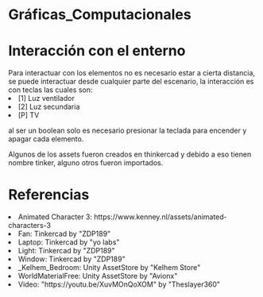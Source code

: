# Gráficas_Computacionales
<body>
<div>
<H1>Interacción con el enterno</H1>
Para interactuar con los elementos no es necesario estar a cierta distancia, se puede interactuar desde cualquier parte del escenario, la interacción es con teclas las cuales son:

<li>[1] Luz ventilador</li>
<li>[2] Luz secundaria</li>
<li>[P] TV </li>

al ser un boolean solo es necesario presionar la teclada para encender y apagar cada elemento.

Algunos de los assets fueron creados en thinkercad y debido a eso tienen nombre tinker, alguno otros fueron importados.

<H1>Referencias</H1>

<li>Animated Character 3: https://www.kenney.nl/assets/animated-characters-3</li>
<li>Fan: Tinkercad by "ZDP189"
<li>Laptop: Tinkercad by "yo labs"</li>
<li>Light: Tinkercad by "ZDP189"</li>
<li>Window: Tinkercad by "ZDP189"</li>
<li>_Kelhem_Bedroom: Unity AssetStore by "Kelhem Store"</li>
<li>WorldMaterialFree: Unity AssetStore by "Avionx"</li>
<li>Video: "https://youtu.be/XuvMOnQoXOM" by "Theslayer360"</li>
</div>
</body>

